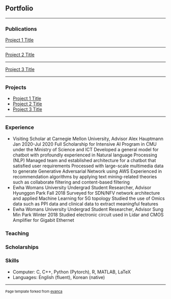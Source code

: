 ## Portfolio

---

### Publications

[Project 1 Title](/sample_page)

---
[Project 2 Title](/pdf/sample_presentation.pdf)

---
[Project 3 Title](http://example.com/)

---

### Projects

- [Project 1 Title](http://example.com/)
- [Project 2 Title](http://example.com/)
- [Project 3 Title](http://example.com/)


---

### Experience
- Visiting Scholar at Carnegie Mellon University, Advisor Alex Hauptmann Jan 2020-Jul 2020
Full Scholarship for Intensive AI Program in CMU under the Ministry of Science and ICT
Developed a general model for chatbot with profoundly experienced in Natural language Processing (NLP)
Managed team and established architecture for a chatbot that satisfied user requirements
Processed with large-scale multimedia data to generate Generative Adversarial Network using AWS
Experienced in recommendation algorithms by applying text mining-related theories such as collaborate filtering
and content-based filtering
- Ewha Womans University Undergrad Student Researcher, Advisor Hyunggon Park Fall 2018
Surveyed for SDN/NFV network architecture and applied Machine Learning for 5G topology
Studied the use of Omics data such as PPI data and clinical data to extract meaningful features
- Ewha Womans University Undergrad Student Researcher, Advisor Sung Min Park Winter 2018
Studied electronic circuit used in Lidar and CMOS Amplifier for Gigabit Ethernet

### Teaching

### Scholarships

### Skills
- Computer: C, C++, Python (Pytorch), R, MATLAB, LaTeX
- Languages: English (fluent), Korean (native)

---
<p style="font-size:11px">Page template forked from <a href="https://github.com/evanca/quick-portfolio">evanca</a></p>
<!-- Remove above link if you don't want to attibute -->
